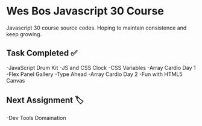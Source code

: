# Wes Bos Javascript 30 Course
Javascript 30 course source codes. Hoping to maintain consistence and keep growing.

## Task Completed :white_check_mark:

-JavaScript Drum Kit
-JS and CSS Clock
-CSS Variables
-Array Cardio Day 1
-Flex Panel Gallery
-Type Ahead
-Array Cardio Day 2
-Fun with HTML5 Canvas

## Next Assignment :label:
-Dev Tools Domaination

